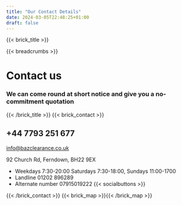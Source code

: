 ```yaml
---
title: "Our Contact Details"
date: 2024-03-05T22:48:25+01:00
draft: false
---
```


{{< brick_title >}}

{{< breadcrumbs >}}

# Contact us

### We can come round at short notice and give you a no-commitment quotation

{{< /brick_title >}}
{{< brick_contact >}}

## +44 7793 251 677

info@bazclearance.co.uk 

92 Church Rd,
Ferndown, 
BH22 9EX

- Weekdays 7:30-20:00 Saturdays 7:30-18:00, Sundays 11:00-1700
- Landline 01202 896289                                         
- Alternate number 07915019222
{{< socialbuttons >}}

{{< /brick_contact >}}
{{< brick_map >}}{{< /brick_map >}}
